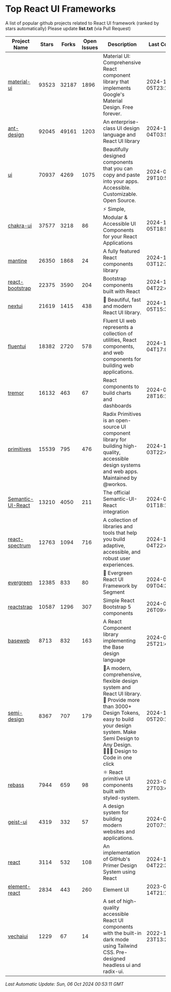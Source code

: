 # Top React UI Frameworks

A list of popular github projects related to React UI framework (ranked by stars automatically)
Please update **list.txt** (via Pull Request)

| Project Name | Stars | Forks | Open Issues | Description | Last Commit |
| ------------ | ----- | ----- | ----------- | ----------- | ----------- |
| [material-ui](https://github.com/mui/material-ui) |93523|32187|1896|Material UI: Comprehensive React component library that implements Google&#39;s Material Design. Free forever.|2024-10-05T23:12:56Z|
| [ant-design](https://github.com/ant-design/ant-design) |92045|49161|1203|An enterprise-class UI design language and React UI library|2024-10-04T03:57:16Z|
| [ui](https://github.com/shadcn-ui/ui) |70937|4269|1075|Beautifully designed components that you can copy and paste into your apps. Accessible. Customizable. Open Source.|2024-09-29T10:52:58Z|
| [chakra-ui](https://github.com/chakra-ui/chakra-ui) |37577|3218|86|⚡️ Simple, Modular &amp; Accessible UI Components for your React Applications|2024-10-05T18:58:09Z|
| [mantine](https://github.com/mantinedev/mantine) |26350|1868|24|A fully featured React components library|2024-10-03T12:35:26Z|
| [react-bootstrap](https://github.com/react-bootstrap/react-bootstrap) |22375|3590|204|Bootstrap components built with React|2024-10-04T22:45:53Z|
| [nextui](https://github.com/nextui-org/nextui) |21619|1415|438|🚀   Beautiful, fast and modern React UI library.|2024-10-05T15:31:36Z|
| [fluentui](https://github.com/microsoft/fluentui) |18382|2720|578|Fluent UI web represents a collection of utilities, React components, and web components for building web applications.|2024-10-04T17:09:09Z|
| [tremor](https://github.com/tremorlabs/tremor) |16132|463|67|React components to build charts and dashboards|2024-09-28T16:14:29Z|
| [primitives](https://github.com/radix-ui/primitives) |15539|795|476|Radix Primitives is an open-source UI component library for building high-quality, accessible design systems and web apps. Maintained by @workos.|2024-10-03T22:46:16Z|
| [Semantic-UI-React](https://github.com/Semantic-Org/Semantic-UI-React) |13210|4050|211|The official Semantic-UI-React integration|2024-07-01T18:19:32Z|
| [react-spectrum](https://github.com/adobe/react-spectrum) |12763|1094|716|A collection of libraries and tools that help you build adaptive, accessible, and robust user experiences.|2024-10-04T22:49:19Z|
| [evergreen](https://github.com/segmentio/evergreen) |12385|833|80|🌲 Evergreen React UI Framework by Segment|2024-07-09T04:30:28Z|
| [reactstrap](https://github.com/reactstrap/reactstrap) |10587|1296|307|Simple React Bootstrap 5 components|2024-09-26T09:40:49Z|
| [baseweb](https://github.com/uber/baseweb) |8713|832|163|A React Component library implementing the Base design language|2024-09-25T21:48:56Z|
| [semi-design](https://github.com/DouyinFE/semi-design) |8367|707|179|🚀A modern, comprehensive, flexible design system and React UI library. 🎨 Provide more than 3000+ Design Tokens, easy to build your design system. Make Semi Design to Any Design.  🧑🏻‍💻 Design to Code in one click |2024-10-05T20:14:49Z|
| [rebass](https://github.com/rebassjs/rebass) |7944|659|98|:atom_symbol: React primitive UI components built with styled-system.|2023-07-27T03:42:53Z|
| [geist-ui](https://github.com/geist-org/geist-ui) |4319|332|57|A design system for building modern websites and applications.|2024-07-20T07:18:46Z|
| [react](https://github.com/primer/react) |3114|532|108|An implementation of GitHub&#39;s Primer Design System using React|2024-10-04T22:30:45Z|
| [element-react](https://github.com/ElemeFE/element-react) |2834|443|260|Element UI|2023-01-14T21:13:08Z|
| [vechaiui](https://github.com/vechai/vechaiui) |1229|67|14|A set of high-quality accessible React UI components with the built-in dark mode using Tailwind CSS. Pre-designed headless ui and radix-ui.|2022-12-23T13:29:41Z|

*Last Automatic Update: Sun, 06 Oct 2024 00:53:11 GMT*